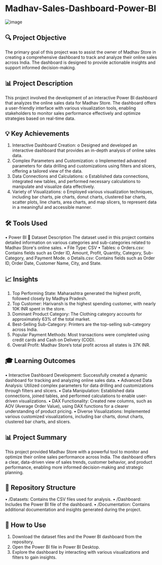 # Madhav-Sales-Dashboard-Power-BI
![image](https://github.com/user-attachments/assets/1efc1361-e7e0-417a-a79b-de5140d0935d)

## 🔍 Project Objective
The primary goal of this project was to assist the owner of Madhav Store in creating a comprehensive dashboard to track and analyze their online sales across India. The dashboard is designed to provide actionable insights and support informed decision-making.

## 📊 Project Description
This project involved the development of an interactive Power BI dashboard that analyzes the online sales data for Madhav Store. The dashboard offers a user-friendly interface with various visualization tools, enabling stakeholders to monitor sales performance effectively and optimize strategies based on real-time data.

## 💡 Key Achievements
1.	Interactive Dashboard Creation:
o	Designed and developed an interactive dashboard that provides an in-depth analysis of online sales data.
2.	Complex Parameters and Customization:
o	Implemented advanced parameters for data drilling and customizations using filters and slicers, offering a tailored view of the data.
3.	Data Connections and Calculations:
o	Established data connections, integrated new tables, and performed necessary calculations to manipulate and visualize data effectively.
4.	Variety of Visualizations:
o	Employed various visualization techniques, including bar charts, pie charts, donut charts, clustered bar charts, scatter plots, line charts, area charts, and map slicers, to represent data in a meaningful and accessible manner.

## 🛠️ Tools Used
•	Power BI
📂 Dataset Description
The dataset used in this project contains detailed information on various categories and sub-categories related to Madhav Store's online sales.
•	File Type: CSV
•	Tables:
o	Orders.csv: Contains fields such as Order ID, Amount, Profit, Quantity, Category, Sub-Category, and Payment Mode.
o	Details.csv: Contains fields such as Order ID, Order Date, Customer Name, City, and State.

## 📈 Insights
1.	Top Performing State: Maharashtra generated the highest profit, followed closely by Madhya Pradesh.
2.	Top Customer: Harivansh is the highest spending customer, with nearly 10K INR spent in the store.
3.	Dominant Product Category: The Clothing category accounts for approximately 63% of the total market.
4.	Best-Selling Sub-Category: Printers are the top-selling sub-category across India.
5.	Popular Payment Methods: Most transactions were completed using credit cards and Cash on Delivery (COD).
6.	Overall Profit: Madhav Store’s total profit across all states is 37K INR.
   
## 🎓 Learning Outcomes
•	Interactive Dashboard Development: Successfully created a dynamic dashboard for tracking and analyzing online sales data.
•	Advanced Data Analysis: Utilized complex parameters for data drilling and customizations through filters and slicers.
•	Data Manipulation: Established data connections, joined tables, and performed calculations to enable user-driven visualizations.
•	DAX Functionality: Created new columns, such as AOV (Average Order Value), using DAX functions for a clearer understanding of product pricing.
•	Diverse Visualizations: Implemented various customized visualizations, including bar charts, donut charts, clustered bar charts, and slicers.

## 📊 Project Summary
This project provided Madhav Store with a powerful tool to monitor and optimize their online sales performance across India. The dashboard offers a clear, data-driven view of sales trends, customer behavior, and product performance, enabling more informed decision-making and strategic planning.

## 📁 Repository Structure
•	/Datasets: Contains the CSV files used for analysis.
•	/Dashboard: Includes the Power BI file of the dashboard.
•	/Documentation: Contains additional documentation and insights generated during the project.

## 🚀 How to Use
1.	Download the dataset files and the Power BI dashboard from the repository.
2.	Open the Power BI file in Power BI Desktop.
3.	Explore the dashboard by interacting with various visualizations and filters to gain insights.
